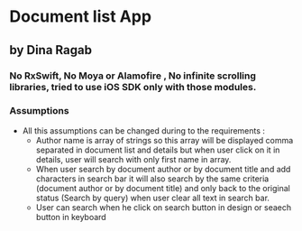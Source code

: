 # Document list App
## by Dina Ragab

### No RxSwift, No Moya or Alamofire , No infinite scrolling libraries, tried to use iOS SDK only with those modules.

### Assumptions
- All this assumptions can be changed during to the requirements :
  - Author name is array of strings so this array will be displayed comma separated in document list and details but when user click on it in details, user will search with only first name in array.
  - When user search by document author or by document title and add characters in search bar it
    will also search by the same criteria (document author or by document title) and only back to
    the original status (Search by query) when user clear all text in search bar.
  - User can search when he click on search button in design or seaech button in keyboard



